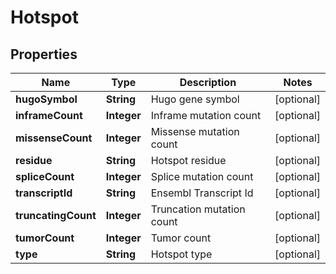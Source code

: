 
# Hotspot

## Properties
Name | Type | Description | Notes
------------ | ------------- | ------------- | -------------
**hugoSymbol** | **String** | Hugo gene symbol |  [optional]
**inframeCount** | **Integer** | Inframe mutation count |  [optional]
**missenseCount** | **Integer** | Missense mutation count |  [optional]
**residue** | **String** | Hotspot residue |  [optional]
**spliceCount** | **Integer** | Splice mutation count |  [optional]
**transcriptId** | **String** | Ensembl Transcript Id |  [optional]
**truncatingCount** | **Integer** | Truncation mutation count |  [optional]
**tumorCount** | **Integer** | Tumor count |  [optional]
**type** | **String** | Hotspot type |  [optional]



